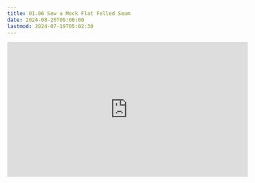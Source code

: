 ```yaml
---
title: 01.06 Sew a Mock Flat Felled Seam
date: 2024-08-26T09:00:00
lastmod: 2024-07-19T05:02:30
---
```


<div class="iframe-16-9-container">
<iframe class="youTubeIframe" width="560" height="315" src="https://www.youtube.com/embed/SjNtI6-TicE" title="YouTube video player" frameborder="0" allow="accelerometer; autoplay; clipboard-write; encrypted-media; gyroscope; picture-in-picture; web-share" allowfullscreen></iframe>
</div>

